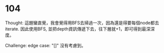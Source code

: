 # 104
Thought: 這題蠻直覺，我會覺得用BFS去掃過一次，因為還是得要每個node都去iterate. 因此使用BFS, 並把depth資訊傳遞下去，往下層就+1，即可得到最深深度。

Challenge: edge case: "[]" 沒有考慮到。